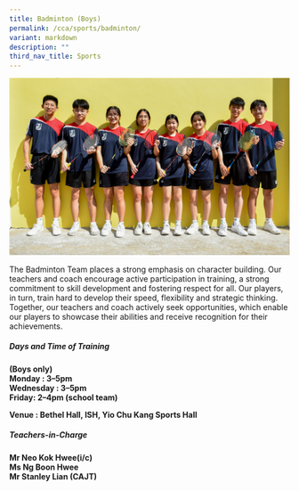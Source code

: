 ```yaml
---
title: Badminton (Boys)
permalink: /cca/sports/badminton/
variant: markdown
description: ""
third_nav_title: Sports
---
```

![](/images/2023images/CCAs%202023/badminton2023.jpg)

The Badminton Team places a strong emphasis on character building. Our teachers and coach encourage active participation in training, a strong commitment to skill development and fostering respect for all. Our players, in turn, train hard to develop their speed, flexibility and strategic thinking. Together, our teachers and coach actively seek opportunities, which enable our players to showcase their abilities and receive recognition for their achievements.&nbsp;


<h5>Days and Time of Training</h5>
<b>
(Boys only)<br>
Monday : 3–5pm&nbsp;<br>
Wednesday : 3–5pm&nbsp;<br>
Friday: 2–4pm (school team)<br></b>
	
<b>Venue : Bethel Hall, ISH, Yio Chu Kang Sports Hall</b>
	
<h5>Teachers-in-Charge</h5>
<b>
Mr Neo Kok Hwee(i/c)<br>
Ms Ng Boon Hwee<br>
Mr Stanley Lian (CAJT)<br>
</b>
